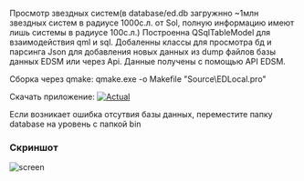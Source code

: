 Просмотр звездных систем(в database/ed.db загружнно ~1млн звездных систем в радиусе 1000с.л. от Sol, полную информацию имеют лишь системы в радиусе 100c.л.) Построенна QSqlTableModel для взаимодействия qml и sql. Добаленны классы для просмотра бд и парсинга Json для добавления новых данных из dump файлов базы данных EDSM или через Api. Данные получены с помощью API EDSM.

Сборка через qmake: qmake.exe -o Makefile "Source\EDLocal.pro"

Скачать приложение: [![Actual](https://img.shields.io/badge/Build-0.5-green)](https://github.com/AntKerf/Examples/releases/tag/EDL_0.5)

Если возникает ошибка отсутвия базы данных, переместите папку database на уровень с папкой bin
### Скриншот
![screen](https://i.ibb.co/gj8nTDT/image.png)
